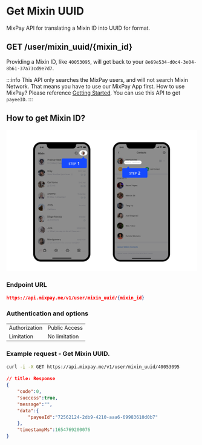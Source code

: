 # Get Mixin UUID

MixPay API for translating a Mixin ID into UUID for format.

## GET /user/mixin_uuid/{mixin_id}

Providing a Mixin ID, like `40053095`, will get back to your `8e69e534-d0c4-3e04-8b61-37a73cd9e7d7`.

:::info
This API only searches the MixPay users, and will not search Mixin Network. That means you have to use our MixPay App first. How to use MixPay? Please reference [Getting Started](/guides/getting-started). You can use this API to get `payeeID`.
:::

## How to get Mixin ID?

<p align="center">

![](./mixin-id.jpeg)

</p>

### Endpoint URL

```json
https://api.mixpay.me/v1/user/mixin_uuid/{mixin_id}
```

### Authentication and options


|  |  |
| -- | -- |
| Authorization | Public Access |
| Limitation | No limitation |


### Example request - Get Mixin UUID.

```bash
curl -i -X GET https://api.mixpay.me/v1/user/mixin_uuid/40053095
```

```json
// title: Response
{
    "code":0,
    "success":true,
    "message":"",
    "data":{
        "payeeId":"72562124-2db9-4210-aaa6-69983610d0b7"
    },
    "timestampMs":1654769200076
}
```
